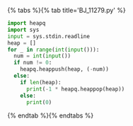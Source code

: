 {% tabs %}{% tab title='BJ_11279.py' %}

```py
import heapq
import sys
input = sys.stdin.readline
heap = []
for _ in range(int(input())):
  num = int(input())
  if num != 0:
    heapq.heappush(heap, (-num))
  else:
    if len(heap):
      print(-1 * heapq.heappop(heap))
    else:
      print(0)
```

{% endtab %}{% endtabs %}
